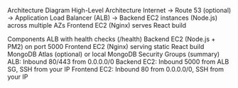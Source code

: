 Architecture Diagram
High-Level Architecture
Internet -> Route 53 (optional) -> Application Load Balancer (ALB) -> Backend EC2 instances (Node.js) across multiple AZs Frontend EC2 (Nginx) serves React build

Components
ALB with health checks (/health)
Backend EC2 (Node.js + PM2) on port 5000
Frontend EC2 (Nginx) serving static React build
MongoDB Atlas (optional) or local MongoDB
Security Groups (summary)
ALB: Inbound 80/443 from 0.0.0.0/0
Backend EC2: Inbound 5000 from ALB SG, SSH from your IP
Frontend EC2: Inbound 80 from 0.0.0.0/0, SSH from your IP
